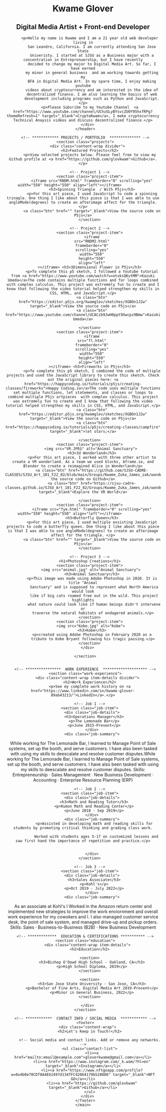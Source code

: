 <!DOCTYPE html>
<html lang="en">
  <head>
    <meta charset="UTF-8">
    <meta name="viewport" content="width=device-width, initial-scale=1.0">
    <title>Kwame Glover, Digital Artist + Front-end Developer</title>
    <link href="https://fonts.googleapis.com/css?family=Caveat|Montserrat:400,600&display=swap" rel="stylesheet">
    <link rel="stylesheet" href="styles.css">
  </head>
  <body>
    <main>
      <header>
        <div class="content-wrap">
          <h1>Kwame Glover</h1>
          <h2>Digital Media Artist + Front-end Developer</h2>

          <p>Hello my name is Kwame and I am a 21 year old web developer living in
            San Leandro, California. I am currently attending San Jose State
            Univeristy. I started at SJSU as a Business major with a concentration in Entreprenuership, but I have recently
            decided to change my major to Digital Media Art. So far, I have earned
            my minor in general business  and am working towards getting my
            BFA in Digital Media Art. In my spare time, I enjoy making youtube
            videos about cryptocurrency and am interested in the idea of
            decentralized finance. I am also learning the basics of web
            development including programs such as Python and JavaScript.</p>
          <p>Please Subsribe to my Youtube Channel  <a href="https://www.youtube.com/channel/UChzGLyBYsvcZU0Y95hxfRPg?themeRefresh=1" target="_blank">CryptoKwam</a>, I make cryptocurrency Technical Anaysis videos and discuss decentralized finance.</p>
        </div>
      </header>

      <!-- ************ PROJECTS / PORTFOLIO  ************** -->
      <section class="projects">
        <div class="content-wrap divider">
          <h2>Featured Projects</h2>
          <p>View selected projects below. Please feel free to view my Github profile at <a href="https://github.com/glovkwam">Github</a>.</p>

          <!-- Project 1 -->
          <section class="project-item">
            <iframe src="RNDM.html" frameborder="0" scrolling="yes" width="550" height="550" align="left"></iframe>            
            <h3>Spinning Triangle  / With P5js</h3>
            <p>For this art piece, I used JavaScript to code a spinning trinagle. One thing I like about this piece is that I was able to use angleMode(degrees) to create an afterimage affect for the triangle. </p>
            <a class="btn" href="" target="_blank">View the source code on P5js</a>
          </section>

          <!-- Project 2 -->
          <section class="project-item">
            <iframe
            src="RNDM2.html"
            frameborder="0"
            scrolling="yes"
            width="550"
            height="550"
            align="left"
          ></iframe> <h3>3Dimensional Flower in P5js</h3>
            <p>To complete this p5 sketch, I followed a Youtube tutorial from <a href="https://www.youtube.com/watch?v=otvksQKvtMM">Kazuki Umeda</a>The code contains multiple functions and for loops combined with complex calculus. This project was extremely fun to create and I know that following the video tutorial helped strengthen my skills in CSS, HTML, and JavaScript.</p>
            <a class="btn" href="https://editor.p5js.org/kwamglov/sketches/XGBOn1J2w" target="_blank">View the source code on P5js</a>
            <a class="btn" href="https://www.youtube.com/channel/UCACzb9JwH0ppt9Xwcpz9Bmw">Kazuki Umeda</a>

          </section>
          <section class="project-item">
            <iframe
            src="fl.html"
            frameborder="0"
            scrolling="yes"
            width="550"
            height="550"
            align="left"
          ></iframe> <h3>Fireworks in P5js</h3>
            <p>To complete this p5 sketch, I combined the code of multiple projects and used the JavaScript library to create this sketch. Check out the original pieces here: <a href="https://happycoding.io/tutorials/p5js/creating-classes/fireworks">Happy Coding.io</a>The code uses multiple functions set multiple functions, let statements, and classes or loops to combind multiple P5js artpieces  with complex calculus. This project was extremely fun to create and I know that following the video tutorial helped strengthen my skills in CSS, HTML, and JavaScript.</p>
            <a class="btn" href="https://editor.p5js.org/kwamglov/sketches/XGBOn1J2w" target="_blank">View the source code on P5js</a>
            <a class="btn" href="https://happycoding.io/tutorials/p5js/creating-classes/campfire" target="_blank">let stars;</a>

          </section>
          <section class="project-item">
            <img src="VR.JPEG" alt="Animal Sanctuary"> 
            <h3>3d Wonderland</h3>
            <p>For this art piece, I worked with three other artist to create a VR wonderland. As a team we used blocks, Aframe.io, and Blender to create a reimagined Alice in Wonderland</p>
            <a class="btn" href="https://github.com/SJSU-CADRE-CLASSES/SJSU_Art_101_F22_02/blob/main/Groups/Kwame_Zuka_James_zak/wonderlandproject/index.html">View the source code on Github</a>
            <a class="btn" href="https://sjsu-cadre-classes.github.io/SJSU_Art_101_F22_02/Groups/Kwame_Zuka_James_zak/wonderlandproject/" target="_blank">Explore the VR World</a>

          </section>
          <section class="project-item">
            <iframe src="fye.html" frameborder="0" scrolling="yes" width="550" height="550" align="left"></iframe>            
            <h3>Butterfly Queen</h3>
            <p>For this art piece, I used multiple exsisting JavaScript projects to code a butterfly queen. One thing I like about this piece is that I was able to use angleMode(degrees) to create an afterimage affect for the triangle. </p>
            <a class="btn" href="" target="_blank">View the source code on P5js</a>
          </section>

          <!-- Project 3 -->
          <h1>Photoshop Creations</h1>
          <section class="project-item">
            <img src="animal.jpg" alt="Animal Sanctuary"> 
            <h3>Animal Sanctuary</h3>
            <p>This image was made using Adobe Photoshop in 2020. It is title "Animal
              Sanctuary" and is supposed to represent what North America would look
              like if big cats roamed free out in the wild. This project highlights
              what nature could look like if human beings didn't intervene or
              traverse the natural habitats of endagered animals.</p> 
          </section>
          <section class="project-item">
            <img src="Kobe.jpg" alt="Kobe"> 
            <h3>Kobe</h3>
            <p>created using Adobe Photoshop in February 2020 as a
              tribute to Kobe Bryant following his tragic passing.</p> 
          </section>
        </div>

      </section>
      
      
      <!-- ****************  WORK EXPERIENCE  ******************** -->
      <section class="work-experience">
        <div class="content-wrap item-details divider">
          <h2>Work Experience</h2>
          <p>See my complete work history on <a href="https://www.linkedin.com/in/kwame-glover-89ab43213/">LinkedIn</a>.</p>

          <!-- Job 1 -->
          <section class="job-item">
            <div class="job-details">
              <h3>Operations Manager</h3>
              <p>The Lemonade Bar</p>
              <p>June 2015-Present</p>
            </div>
            <div class="job-summary">
<p>While working for The Lemonade Bar, I learned to Manage Point of Sale systems, set up the booth, and serve customers. I have also been tasked with using my skills to deescalate and resolve customer disputes.While working for The Lemonade Bar, I learned to Manage Point of Sale systems, set up the booth, and serve customers. I have also been tasked with using my skills to deescalate and resolve customer disputes.
  Skills: Entrepreneurship · Sales Management · New Business Development · Accounting · Enterprise Resource Planning (ERP)</p>            </div>
          </section>

          <!-- Job 2 -->
          <section class="job-item">
            <div class="job-details">
              <h3>Math and Reading Tutor</h3>
              <p>Kumon Math and Reading Center</p>
              <p>June 2018 - Sep 2019</p>
            </div>
            <div class="job-summary">
              <p>Assisted in developing math and reading skills for students by promoting critical thinking and grading class work.

                Worked with students ages 5-17 on customized lessons and saw first hand the importance of repetition and practice.</p>
            
              
            </div>
          </section>

          <!-- Job 3 -->
          <section class="job-item">
            <div class="job-details">
              <h3>Sales Associate</h3>
              <p>Kohl's</p>
              <p>Oct 2019 - July 2022</p>
            </div>
            <div class="job-summary">
<p>As an associate at Kohl's I Worked in the Amazon return center and implemented new strategies to improve the work enviornment and overall work experience for my cowokers and I. I also managed customer service desk, the point of sale system, and managed drive-up and pickup orders. Skills: Sales · Business-to-Business (B2B) · New Business Development</p>              
            </div>
          </section>
        </div>
      </section>

      <!-- *************  EDUCATION & CERTIFICATIONS *********** -->
      <section class="education">
        <div class="content-wrap item-details">
          <h2>Education</h2>

          <section>
            <h3>Bishop O'Dowd High School - Oakland, CA</h3>
            <p>High School Diploma, 2019</p>
          </section>

          <section>
            <h3>San Jose State University - San Jose, CA</h3>
            <p>Bachelor of Fine Arts, Digital Media Art 2019-Present</p>
            <p>Minor in General Business, 2022</p>
          </section>

        </div>
      </section>

      <!-- ************  CONTACT INFO / SOCIAL MEDIA  ************ -->
      <footer>
        <div class="content-wrap">
          <h2>Let's Keep in Touch!</h2>

          <!-- Social media and contact links. Add or remove any networks. -->
          <ul class="contact-list">
            <li><a href="mailto:email@example.com">gloverkwame@gmail.com</a></li>
            <li><a href="https://www.instagram.com/_k.wam/?hl=en" target="_blank">Instagram</a></li>
            <li><a href="https://www.nftgoapp.com/profile?w=0x4b0e78CDf8A4E62497d134fFC42064179b528886" target="_blank">NFT GO</a></li>
            <li><a href="https://github.com/glovkwam" target="_blank">Github</a></li>
          </ul>
        </div>
      </footer>
    </main>
  </body>
</html>

